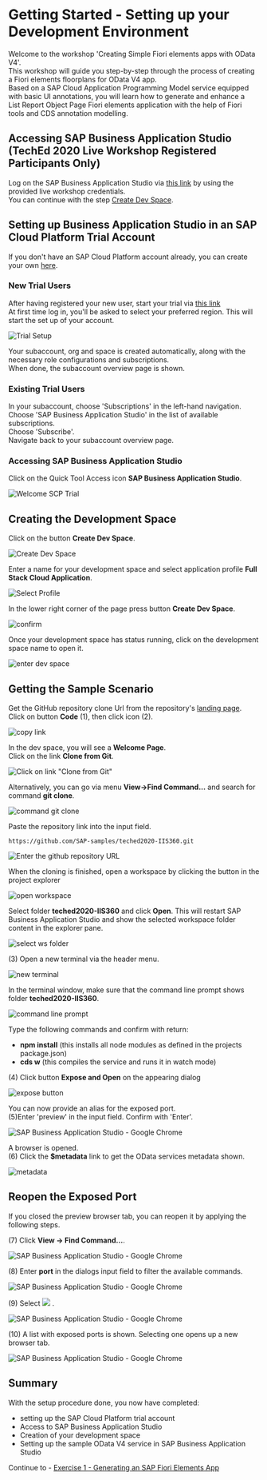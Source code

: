 # Getting Started - Setting up your Development Environment

Welcome to the workshop 'Creating Simple Fiori elements apps with OData V4'.\
This workshop will guide you step-by-step through the process of creating a Fiori elements floorplans for OData V4 app.\
Based on a SAP Cloud Application Programming Model service equipped with basic UI annotations, you will learn how to generate and enhance a\
List Report Object Page Fiori elements application with the help of Fiori tools and CDS annotation modelling.

## Accessing SAP Business Application Studio (TechEd 2020 Live Workshop Registered Participants Only)

Log on the SAP Business Application Studio via [this link](https://sap-ux-teched.cry10cf.int.applicationstudio.cloud.sap/index.html) by using the provided live workshop credentials.\
You can continue with the step [Create Dev Space](#creating-the-development-space).

## Setting up Business Application Studio in an SAP Cloud Platform Trial Account

If you don't have an SAP Cloud Platform account already, you can create your own [here](https://www.sap.com/products/cloud-platform/get-started.html).

### New Trial Users

After having registered your new user, start your trial via [this link](https://account.hanatrial.ondemand.com/register)\
At first time log in, you'll be asked to select your preferred region.
This will start the set up of your account.

![Trial Setup](../ex0/images/00_00_0010.png)

Your subaccount, org and space is created automatically, along with the necessary role configurations and subscriptions.\
When done, the subaccount overview page is shown.

### Existing Trial Users

In your subaccount, choose 'Subscriptions' in the left-hand navigation.\
Choose 'SAP Business Application Studio' in the list of available subscriptions.\
Choose 'Subscribe'.\
Navigate back to your subaccount overview page.

### Accessing SAP Business Application Studio

Click on the Quick Tool Access icon **SAP Business Application Studio**.

![Welcome SCP Trial](../ex0/images/00_00_0020.png)

## Creating the Development Space

Click on the button **Create Dev Space**.

![Create Dev Space](../ex0/images/00_00_0030.png)

Enter a name for your development space and select application profile **Full Stack Cloud Application**.

![Select Profile](../ex0/images/00_00_0040.png)

In the lower right corner of the page press button **Create Dev Space**.

![confirm](../ex0/images/00_00_0050.png)<br>

Once your development space has status running, click on the development space name to open it.

![enter dev space](../ex0/images/00_00_0060.png)

## Getting the Sample Scenario

Get the GitHub repository clone Url from the repository's [landing page](https://github.com/SAP-samples/teched2020-IIS360).\
Click on button **Code** (1), then click icon (2).

![copy link](../ex0/images/00_00_0070.png)

In the dev space, you will see a **Welcome Page**.\
Click on the link **Clone from Git**.

![Click on link "Clone from Git"](../ex0/images/click-clone-from-git.png)

Alternatively, you can go via menu **View->Find Command...** and search for command **git clone**.

![command git clone](../ex0/images/cloneCommand.png)

Paste the repository link into the input field.

```abap
https://github.com/SAP-samples/teched2020-IIS360.git
```

![Enter the github repository URL](../ex0/images/enter-github-repository.png)

When the cloning is finished, open a workspace by clicking the button in the project explorer

![open workspace](../ex0/images/00_00_0065.png)

Select folder **teched2020-IIS360** and click **Open**. This will restart SAP Business Application Studio and show the selected workspace folder content in the explorer pane.

![select ws folder](../ex0/images/00_00_0066.png)

(3) Open a new terminal via the header menu.

![new terminal](../ex0/images/00_00_0080.png)

In the terminal window, make sure that the command line prompt shows folder **teched2020-IIS360**.

![command line prompt](../ex0/images/00_00_0081.png)

Type the following commands and confirm with return:

- **npm install** (this installs all node modules as defined in the projects package.json)
- **cds w** (this compiles the service and runs it in watch mode)

(4) Click button **Expose and Open** on the appearing dialog

![expose button](../ex0/images/00_00_0110.png)

You can now provide an alias for the exposed port.\
(5)Enter 'preview' in the input field. Confirm with 'Enter'.

![SAP Business Application Studio - Google Chrome](../ex0/images/00_00_0120.png)

A browser is opened.\
(6) Click the **$metadata** link to get the OData services metadata shown.

![metadata](../ex0/images/00_00_0130.png)

## Reopen the Exposed Port

If you closed the preview browser tab, you can reopen it by applying the following steps.

(7) Click **View -> Find Command...**.

![SAP Business Application Studio - Google Chrome](images/img_039.png)

(8) Enter **port** in the dialogs input field to filter the available commands.

![SAP Business Application Studio - Google Chrome](images/img_039a.png)

(9) Select ![](images/fieldicon03.png) .

![SAP Business Application Studio - Google Chrome](images/img_040.png)

(10) A list with exposed ports is shown. Selecting one opens up a new browser tab.

![SAP Business Application Studio - Google Chrome](images/img_041.png)

## Summary

With the setup procedure done, you now have completed:
- setting up the SAP Cloud Platform trial account
- Access to SAP Business Application Studio
- Creation of your development space
- Setting up the sample OData V4 service in SAP Business Application Studio

Continue to - [Exercise 1 - Generating an SAP Fiori Elements App](../ex1/README.md)
